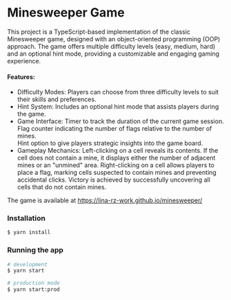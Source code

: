 # Minesweeper Game
This project is a TypeScript-based implementation of the classic Minesweeper game, designed with an object-oriented programming (OOP) approach. The game offers multiple difficulty levels (easy, medium, hard) and an optional hint mode, providing a customizable and engaging gaming experience.

#### Features:
- Difficulty Modes: Players can choose from three difficulty levels to suit their skills and preferences.<br>
- Hint System: Includes an optional hint mode that assists players during the game.<br>
- Game Interface: Timer to track the duration of the current game session.<br>
Flag counter indicating the number of flags relative to the number of mines.<br> 
Hint option to give players strategic insights into the game board.<br>
- Gameplay Mechanics: Left-clicking on a cell reveals its contents. If the cell does not contain a mine, it displays either the number of adjacent mines or an "unmined" area. Right-clicking on a cell allows players to place a flag, marking cells suspected to contain mines and preventing accidental clicks. 
Victory is achieved by successfully uncovering all cells that do not contain mines.

The game is available at https://lina-rz-work.github.io/minesweeper/

### Installation

```bash
$ yarn install
```

### Running the app

```bash
# development
$ yarn start

# production mode
$ yarn start:prod
```
